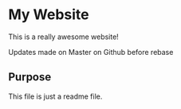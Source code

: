 # My Website

This is a really awesome website!

Updates made on Master on Github before rebase

## Purpose

This file is just a readme file.
